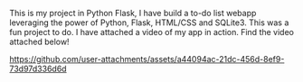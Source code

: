 This is my project in Python Flask, I have build a to-do list webapp leveraging the power of Python, Flask, HTML/CSS and SQLite3.
This was a fun project to do. I have attached a video of my app in action.
Find the video attached below!

https://github.com/user-attachments/assets/a44094ac-21dc-456d-8ef9-73d97d336d6d

